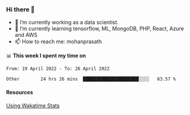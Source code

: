 ### Hi there 👋

- 🔭 I’m currently working as a data scientist.
- 🌱 I’m currently learning tensorflow, ML, MongoDB, PHP, React, Azure and AWS
- 📫 How to reach me: mohanprasath

📊 **This week I spent my time on**
<!--START_SECTION:waka-->

```text
From: 19 April 2022 - To: 26 April 2022

Other        24 hrs 26 mins  █████████████████████░░░░   83.57 %
```

<!--END_SECTION:waka-->

#### Resources
[Using Wakatime Stats](https://github.com/marketplace/actions/waka-readme)

